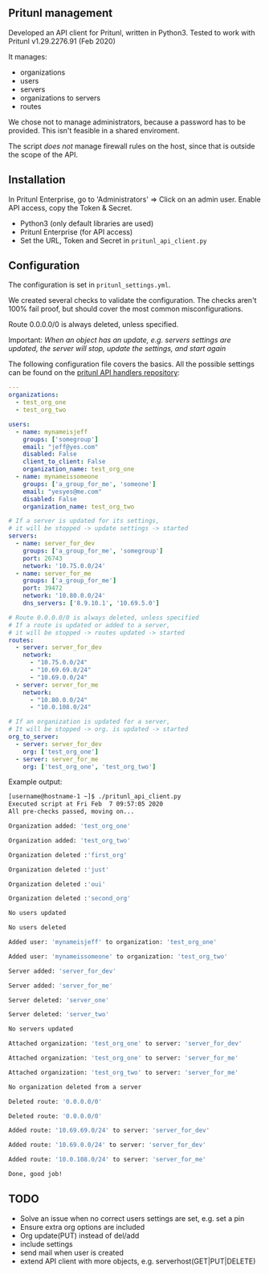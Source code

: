 Pritunl management
------------------

Developed an API client for Pritunl, written in Python3.
Tested to work with Pritunl v1.29.2276.91 (Feb 2020)

It manages:
 - organizations
 - users
 - servers
 - organizations to servers
 - routes

We chose not to manage administrators, because a password has to be provided.
This isn't feasible in a shared enviroment.

The script *does not* manage firewall rules on the host, since that is outside the scope of the API.

## Installation

In Pritunl Enterprise, go to 'Administrators' => Click on an admin user. Enable API access, copy the Token & Secret.

 - Python3 (only default libraries are used)
 - Pritunl Enterprise (for API access)
 - Set the URL, Token and Secret in `pritunl_api_client.py`

## Configuration

The configuration is set in `pritunl_settings.yml`.

We created several checks to validate the configuration.
The checks aren't 100% fail proof, but should cover the most common misconfigurations.

Route 0.0.0.0/0 is always deleted, unless specified.

Important: *When an object has an update, e.g. servers settings are updated, the server will stop, update the settings, and start again*

The following configuration file covers the basics. 
All the possible settings can be found on the [pritunl API handlers repository](https://github.com/pritunl/pritunl-web/tree/master/handlers):



```yaml
---
organizations:
  - test_org_one
  - test_org_two

users:
  - name: mynameisjeff
    groups: ['somegroup']
    email: "jeff@yes.com"
    disabled: False
    client_to_client: False
    organization_name: test_org_one
  - name: mynameissomeone
    groups: ['a_group_for_me', 'someone']
    email: "yesyes@me.com"
    disabled: False
    organization_name: test_org_two

# If a server is updated for its settings,
# it will be stopped -> update settings -> started
servers:
  - name: server_for_dev
    groups: ['a_group_for_me', 'somegroup']
    port: 26743
    network: '10.75.0.0/24'
  - name: server_for_me
    groups: ['a_group_for_me']
    port: 39472
    network: '10.80.0.0/24'
    dns_servers: ['8.9.10.1', '10.69.5.0']

# Route 0.0.0.0/0 is always deleted, unless specified
# If a route is updated or added to a server,
# it will be stopped -> routes updated -> started
routes:
  - server: server_for_dev
    network:
      - "10.75.0.0/24"
      - "10.69.69.0/24"
      - "10.69.0.0/24"
  - server: server_for_me
    network:
      - "10.80.0.0/24"
      - "10.0.108.0/24"

# If an organization is updated for a server,
# It will be stopped -> org. is updated -> started
org_to_server:
  - server: server_for_dev
    org: ['test_org_one']
  - server: server_for_me
    org: ['test_org_one', 'test_org_two']
```


Example output:

```bash
[username@hostname-1 ~]$ ./pritunl_api_client.py 
Executed script at Fri Feb  7 09:57:05 2020
All pre-checks passed, moving on...

Organization added: 'test_org_one'

Organization added: 'test_org_two'

Organization deleted :'first_org'

Organization deleted :'just'

Organization deleted :'oui'

Organization deleted :'second_org'

No users updated

No users deleted

Added user: 'mynameisjeff' to organization: 'test_org_one'

Added user: 'mynameissomeone' to organization: 'test_org_two'

Server added: 'server_for_dev'

Server added: 'server_for_me'

Server deleted: 'server_one'

Server deleted: 'server_two'

No servers updated

Attached organization: 'test_org_one' to server: 'server_for_dev'

Attached organization: 'test_org_one' to server: 'server_for_me'

Attached organization: 'test_org_two' to server: 'server_for_me'

No organization deleted from a server

Deleted route: '0.0.0.0/0'

Deleted route: '0.0.0.0/0'

Added route: '10.69.69.0/24' to server: 'server_for_dev'

Added route: '10.69.0.0/24' to server: 'server_for_dev'

Added route: '10.0.108.0/24' to server: 'server_for_me'

Done, good job!
```

## TODO

 - Solve an issue when no correct users settings are set, e.g. set a pin
 - Ensure extra org options are included
 - Org update(PUT) instead of del/add
 - include settings
 - send mail when user is created
 - extend API client with more objects, e.g. serverhost(GET|PUT|DELETE)
